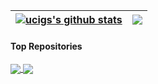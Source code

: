 | <a href="https://github.com/ucig/github-readme-stats"><img align="center" src="https://github-readme-stats.vercel.app/api?username=ucig&show_icons=true&include_all_commits=true&theme=vue&hide_border=true" alt="ucigs's github stats" /></a> | <a href="https://github.com/ucig/github-readme-stats"><img align="center" src="https://github-readme-stats.vercel.app/api/top-langs/?username=ucig&layout=compact&theme=vue&hide_border=true" /></a> |
| ------------- | ------------- |

#### Top Repositories


<a href="https://github.com/ucig/github-readme-stats">
    <img align="center" src="https://github-readme-stats.vercel.app/api/pin/?username=ucig&repo=graph-fb&theme=vue" />
</a>
<a href="https://github.com/ucig/ucig.github.io">
    <img align="center" src="https://github-readme-stats.vercel.app/api/pin/?username=ucig&repo=bible-api&theme=vue" />
</a>
